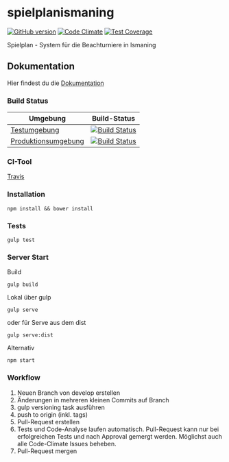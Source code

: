 # spielplanismaning
[![GitHub version](https://badge.fury.io/gh/berniwittmann%2Fspielplanismaning.svg)](https://badge.fury.io/gh/berniwittmann%2Fspielplanismaning)
[![Code Climate](https://codeclimate.com/github/BerniWittmann/spielplanismaning/badges/gpa.svg)](https://codeclimate.com/github/BerniWittmann/spielplanismaning)
[![Test Coverage](https://codeclimate.com/github/BerniWittmann/spielplanismaning/badges/coverage.svg)](https://codeclimate.com/github/BerniWittmann/spielplanismaning/coverage)

Spielplan - System für die Beachturniere in Ismaning 

## Dokumentation

Hier findest du die [Dokumentation](https://berniwittmann.github.io/spielplanismaning/#/)

### Build Status

| Umgebung | Build-Status |
| --- | --- |
| [Testumgebung](http://spielplanismaning-testing.herokuapp.com) | [![Build Status](https://travis-ci.org/BerniWittmann/spielplanismaning.svg?branch=develop)](https://travis-ci.org/BerniWittmann/spielplanismaning) |
| [Produktionsumgebung](http://spielplanismaning.herokuapp.com) | [![Build Status](https://travis-ci.org/BerniWittmann/spielplanismaning.svg?branch=master)](https://travis-ci.org/BerniWittmann/spielplanismaning) |

### CI-Tool

[Travis](https://travis-ci.org/BerniWittmann/spielplanismaning)

### Installation

```
npm install && bower install
```

### Tests

```
gulp test
```

### Server Start

Build
```
gulp build
```

Lokal über gulp 
```
gulp serve
```

oder für Serve aus dem dist
```
gulp serve:dist
````

Alternativ
```
npm start
```

### Workflow
1. Neuen Branch von develop erstellen
2. Änderungen in mehreren kleinen Commits auf Branch
3. gulp versioning task ausführen
4. push to origin (inkl. tags)
5. Pull-Request erstellen
6. Tests und Code-Analyse laufen automatisch. Pull-Request kann nur bei erfolgreichen Tests und nach Approval gemergt werden. Möglichst auch alle Code-Climate Issues beheben.
6. Pull-Request mergen


